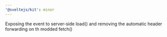 ```yaml
---
'@sveltejs/kit': minor
---
```


Exposing the event to server-side load() and removing the automatic header forwarding on th modded fetch()
